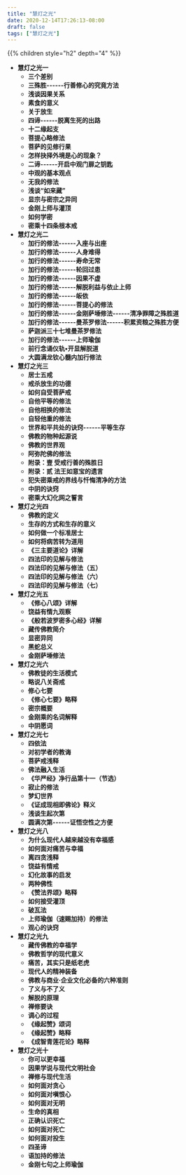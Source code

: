 ```yaml
---
title: "慧灯之光"
date: 2020-12-14T17:26:13-08:00
draft: false
tags: ["慧灯之光"]
---
```


{{% children style="h2" depth="4" %}}

- **慧灯之光一**
  - **三个差别**
  - **三殊胜------行善修心的究竟方法**
  - **浅谈因果关系**
  - **素食的意义**
  - **关于放生**
  - **四谛------脱离生死的出路**
  - **十二缘起支**
  - **菩提心略修法**
  - **菩萨的见修行果**
  - **怎样抉择外境是心的现象？**
  - **二谛------开启中观门扉之钥匙**
  - **中观的基本观点**
  - **无我的修法**
  - **浅谈“如来藏”**
  - **显宗与密宗之异同**
  - **金刚上师与灌顶**
  - **如何学密**
  - **密乘十四条根本戒**
- **慧灯之光二**
  - **加行的修法------入座与出座**
  - **加行的修法------人身难得**
  - **加行的修法------寿命无常**
  - **加行的修法------轮回过患**
  - **加行的修法------因果不虚**
  - **加行的修法------解脱利益与依止上师**
  - **加行的修法------皈依**
  - **加行的修法------菩提心的修法**
  - **加行的修法------金刚萨埵修法------清净罪障之殊胜道**
  - **加行的修法------曼茶罗修法------积累资粮之殊胜方便**
  - **萨迦派三十七堆曼茶罗修法**
  - **加行的修法------上师瑜伽**
  - **前行念诵仪轨•开显解脱道**
  - **大圆满龙钦心髓内加行修法**
- **慧灯之光三**
  - **居士五戒**
  - **戒杀放生的功德**
  - **如何自受菩萨戒**
  - **自他平等的修法**
  - **自他相换的修法**
  - **自轻他重的修法**
  - **世界和平共处的诀窍------平等生存**
  - **佛教的物种起源说**
  - **佛教的世界观**
  - **阿弥陀佛的修法**
  - **附录：壹 受戒行善的殊胜日**
  - **附录：贰 法王如意宝的遗言**
  - **犯失密乘戒的界线与忏悔清净的方法**
  - **中阴的诀窍**
  - **密乘大幻化网之誓言**
- **慧灯之光四**
  - **佛教的定义**
  - **生存的方式和生存的意义**
  - **如何做一个标准居士**
  - **如何将病苦转为道用**
  - **《三主要道论》详解**
  - **四法印的见解与修法**
  - **四法印的见解与修法（五）**
  - **四法印的见解与修法（六）**
  - **四法印的见解与修法（七）**
- **慧灯之光五**
  - **《修心八颂》详解**
  - **饶益有情九观察**
  - **《般若波罗密多心经》详解**
  - **藏传佛教简介**
  - **显密异同**
  - **黑蛇总义**
  - **金刚萨埵修法**
- **慧灯之光六**
  - **佛教徒的生活模式**
  - **略说八关斋戒**
  - **修心七要**
  - **《修心七要》略释**
  - **密宗概要**
  - **金刚乘的名词解释**
  - **中阴愿词**
- **慧灯之光七**
  - **四依法**
  - **对初学者的教诲**
  - **菩萨戒浅释**
  - **佛法融入生活**
  - **《华严经》净行品第十一（节选）**
  - **寂止的修法**
  - **梦幻世界**
  - **《证成现相即佛论》释义**
  - **浅谈生起次第**
  - **圆满次第------证悟空性之方便**
- **慧灯之光八**
  - **为什么现代人越来越没有幸福感**
  - **如何面对痛苦与幸福**
  - **离四贪浅释**
  - **饶益有情戒**
  - **幻化故事的启发**
  - **两种佛性**
  - **《赞法界颂》略释**
  - **如何接受灌顶**
  - **破瓦法**
  - **上师瑜伽（速赐加持）的修法**
  - **观心的诀窍**
- **慧灯之光九**
  - **藏传佛教的幸福学**
  - **佛教哲学的现代意义**
  - **痛苦，其实只是纸老虎**
  - **现代人的精神装备**
  - **佛教与商业·企业文化必备的六种准则**
  - **了义与不了义**
  - **解脱的原理**
  - **禅修要诀**
  - **调心的过程**
  - **《缘起赞》颂词**
  - **《缘起赞》略释**
  - **《成智青莲花论》略释**
- **慧灯之光十**
  - **你可以更幸福**
  - **因果学说与现代文明社会**
  - **禅修与现代生活**
  - **如何面对贪心**
  - **如何面对嗔恨心**
  - **如何面对无明**
  - **生命的真相**
  - **正确认识死亡**
  - **如何面对死亡**
  - **如何面对投生**
  - **四圣谛**
  - **语加持的修法**
  - **金刚七句之上师瑜伽**

